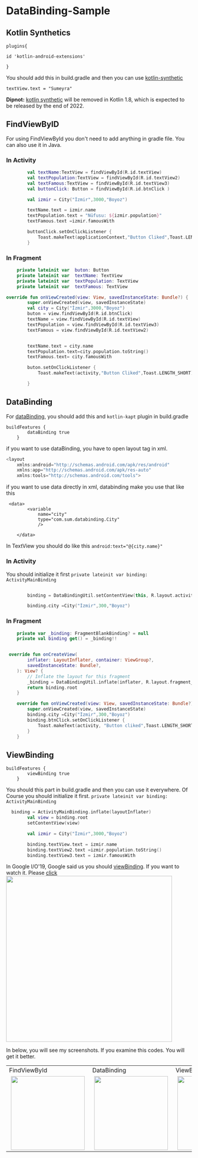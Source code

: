 # DataBinding-Sample

## Kotlin Synthetics

```
plugins{

id 'kotlin-android-extensions'

}

```

You should add this in build.gradle and then you can use [kotlin-synthetic](https://android-developers.googleblog.com/2022/02/discontinuing-kotlin-synthetics-for-views.html)
````
textView.text = "Sumeyra"
````
**Dipnot:** [kotlin synthetic](https://android-developers.googleblog.com/2020/11/the-future-of-kotlin-android-extensions.html) will be removed in Kotlin 1.8, which is expected to be released by the end of 2022.  



## FindViewByID
For using FindViewById you don't need to add anything in gradle file.  You can also use it in Java.

### In Activity

````Kotlin
        val textName:TextView = findViewById(R.id.textView)
        val textPopulation:TextView = findViewById(R.id.textView2)
        val textFamous:TextView = findViewById(R.id.textView3)
        val buttonClick: Button = findViewById(R.id.btnClick )

        val izmir = City("İzmir",3000,"Boyoz")

        textName.text = izmir.name
        textPopulation.text = "Nüfusu: ${izmir.population}"
        textFamous.text =izmir.famousWith

        buttonClick.setOnClickListener {
            Toast.makeText(applicationContext,"Button Cliked",Toast.LENGTH_SHORT).show()
        }

````

### In Fragment

```Kotlin
    private lateinit var  buton: Button
    private lateinit var  textName: TextView
    private lateinit var  textPopulation: TextView
    private lateinit var  textFamous: TextView

```

```Kotlin
override fun onViewCreated(view: View, savedInstanceState: Bundle?) {
        super.onViewCreated(view, savedInstanceState)
        val city = City("İzmir",3000,"Boyoz")
        buton = view.findViewById(R.id.btnClick)
        textName = view.findViewById(R.id.textView)
        textPopulation = view.findViewById(R.id.textView3)
        textFamous = view.findViewById(R.id.textView2)


        textName.text = city.name
        textPopulation.text=city.population.toString()
        textFamous.text= city.famousWith

        buton.setOnClickListener {
            Toast.makeText(activity,"Button Cliked",Toast.LENGTH_SHORT).show()

        }

```

## DataBinding

For [dataBinding](https://developer.android.com/jetpack/androidx/releases/databinding), you should add this and ``kotlin-kapt`` plugin in build.gradle 
````
buildFeatures {
        dataBinding true
    }
````

if you want to use dataBinding, you have to open layout tag in xml.

````Kotlin
<layout
    xmlns:android="http://schemas.android.com/apk/res/android"
    xmlns:app="http://schemas.android.com/apk/res-auto"
    xmlns:tools="http://schemas.android.com/tools">

````

if you want to use data directly in xml, databinding make you use that like this

````
 <data>
        <variable
            name="city"
            type="com.sum.databinding.City"
            />

    </data>
````


In TextView  you should do like this  ``` android:text="@{city.name}" ``` 

### In Activity 
You should initialize it first ```private lateinit var binding: ActivityMainBinding ```

```Kotlin

        binding = DataBindingUtil.setContentView(this, R.layout.activity_main)

        binding.city =City("İzmir",300,"Boyoz")


```

### In Fragment

```Kotlin
    private var _binding: FragmentBlankBinding? = null
    private val binding get() = _binding!!

```

```Kotlin

 override fun onCreateView(
        inflater: LayoutInflater, container: ViewGroup?,
        savedInstanceState: Bundle?,
    ): View? {
        // Inflate the layout for this fragment
        _binding = DataBindingUtil.inflate(inflater, R.layout.fragment_blank, container, false)
        return binding.root
    }

    override fun onViewCreated(view: View, savedInstanceState: Bundle?) {
        super.onViewCreated(view, savedInstanceState)
        binding.city =City("İzmir",300,"Boyoz")
        binding.btnClick.setOnClickListener {
            Toast.makeText(activity, "Button cliked",Toast.LENGTH_SHORT).show()
        }
    }

```


## ViewBinding

````
buildFeatures {
        viewBinding true
    }
````
You should this part in build.gradle and then you can use it everywhere. Of Course you should initialize it first. 
```private lateinit var binding: ActivityMainBinding ```

```Kotlin
  binding = ActivityMainBinding.inflate(layoutInflater)
        val view = binding.root
        setContentView(view)

        val izmir = City("İzmir",3000,"Boyoz")

        binding.textView.text = izmir.name
        binding.textView2.text =izmir.population.toString()
        binding.textView3.text = izmir.famousWith

```
In Google I/O'19, Google said us you should [viewBinding](https://developer.android.com/topic/libraries/view-binding). If you want to watch it. Please [click](https://www.youtube.com/watch?v=Qxj2eBmXLHg&t=446s)
 <img src="https://user-images.githubusercontent.com/41166029/171000852-18e981da-edd1-4207-9ee0-1043d1be2115.png" width="450"/>
 
 
In below, you will see my screenshots. If you examine this codes. You will get it better. 


<div>
<table>
  <tr>
    <td >FindViewById </td>
     <td >DataBinding</td>
    <td >ViewBinding</td>
  
 
  </tr>
  
  <tr>
    <td >
      <img src="https://user-images.githubusercontent.com/41166029/170981265-8dc1a849-62d1-479a-8387-a0a3ab60101c.png" width="200" hspace="5"/>
    </td>
   <td>
     <img src="https://user-images.githubusercontent.com/41166029/170981849-3fe5d38c-c13d-47f6-8c1c-5b6559df78d0.png" width="200" hspace="5"/>
    </td>
       <td>
     <img src="https://user-images.githubusercontent.com/41166029/170981243-4a0a0288-7ac0-4f5d-ad98-0d35245a7014.png" width="200" hspace="5"/>
    </td>

        
  </tr>
 </table>
  </div> 
  
  

  
  
